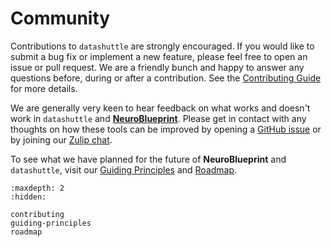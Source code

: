 # Community


Contributions to ``datashuttle`` are strongly encouraged. If you would like to submit
a bug fix or implement a new feature, please feel free to open an issue or pull request. We are a
friendly bunch and happy to answer any questions before,
during or after a contribution. See the [Contributing Guide](contributing.md) for more details.

We are generally very keen to hear feedback on what works and doesn't work
in ``datashuttle`` and
[**NeuroBlueprint**](https://neuroblueprint.neuroinformatics.dev).
Please get in contact with any thoughts on how these tools can be
improved by opening a
[GitHub issue](https://github.com/neuroinformatics-unit/datashuttle/issues)
or by joining our
[Zulip chat](https://neuroinformatics.zulipchat.com/#narrow/stream/405999-DataShuttle).

To see what we have planned for the future of **NeuroBlueprint** and ``datashuttle``, visit
our [Guiding Principles](guiding-principles.md) and [Roadmap](roadmap.md).


```{toctree}
:maxdepth: 2
:hidden:

contributing
guiding-principles
roadmap
```
